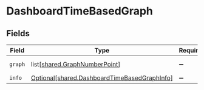 # DashboardTimeBasedGraph


## Fields

| Field                                                                                                  | Type                                                                                                   | Required                                                                                               | Description                                                                                            |
| ------------------------------------------------------------------------------------------------------ | ------------------------------------------------------------------------------------------------------ | ------------------------------------------------------------------------------------------------------ | ------------------------------------------------------------------------------------------------------ |
| `graph`                                                                                                | list[[shared.GraphNumberPoint](undefined/models/shared/graphnumberpoint.md)]                           | :heavy_minus_sign:                                                                                     | the graph points                                                                                       |
| `info`                                                                                                 | [Optional[shared.DashboardTimeBasedGraphInfo]](undefined/models/shared/dashboardtimebasedgraphinfo.md) | :heavy_minus_sign:                                                                                     | N/A                                                                                                    |